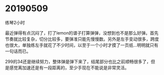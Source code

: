 # 20190509

练琴2小时

最近弹得有点沉闷了，打了lemon的谱子打算弹弹，没想到也不是那么好弹。首先节奏就比较复杂，切分比较多，要弹准只能先慢慢数。另外是左手变动很多，跨度也很大，单独练左手就花了不少时间，以至于一个小时才摸了一页纸...明明就只有一句话而已。

299的34还是继续努力，整体弹是弹下来了，结尾部分也比之前顺畅很多了，但是感觉离加速还是有一段距离的，至少手现在不能说是非常灵活。
